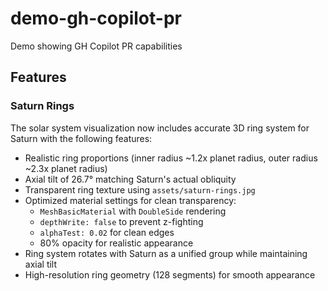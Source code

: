 # demo-gh-copilot-pr
Demo showing GH Copilot PR capabilities

## Features

### Saturn Rings
The solar system visualization now includes accurate 3D ring system for Saturn with the following features:
- Realistic ring proportions (inner radius ~1.2x planet radius, outer radius ~2.3x planet radius)
- Axial tilt of 26.7° matching Saturn's actual obliquity
- Transparent ring texture using `assets/saturn-rings.jpg`
- Optimized material settings for clean transparency:
  - `MeshBasicMaterial` with `DoubleSide` rendering
  - `depthWrite: false` to prevent z-fighting
  - `alphaTest: 0.02` for clean edges
  - 80% opacity for realistic appearance
- Ring system rotates with Saturn as a unified group while maintaining axial tilt
- High-resolution ring geometry (128 segments) for smooth appearance
